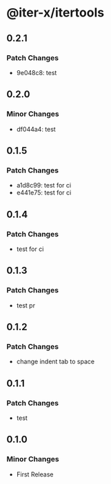 # @iter-x/itertools

## 0.2.1

### Patch Changes

- 9e048c8: test

## 0.2.0

### Minor Changes

- df044a4: test

## 0.1.5

### Patch Changes

- a1d8c99: test for ci
- e441e75: test for ci

## 0.1.4

### Patch Changes

- test for ci

## 0.1.3

### Patch Changes

- test pr

## 0.1.2

### Patch Changes

- change indent tab to space

## 0.1.1

### Patch Changes

- test

## 0.1.0

### Minor Changes

- First Release
